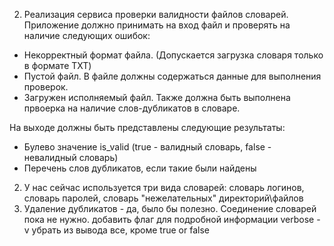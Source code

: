 2) Реализация сервиса проверки валидности файлов словарей. 
Приложение должно принимать на вход файл и проверять на наличие следующих ошибок:
- Некорректный формат файла. (Допускается загрузка словаря только в формате TXT)
- Пустой файл. В файле должны содержаться данные для выполнения проверок.
- Загружен исполняемый файл. 
Также должна быть выполнена првоерка на наличие слов-дубликатов в словаре.

На выходе должны быть представлены следующие результаты:
- Булево значение is_valid (true - валидный словарь, false - невалидный словарь)
- Перечень слов дубликатов, если такие были найдены
2) У нас сейчас используется три вида словарей: словарь логинов, словарь паролей, словарь "нежелательных" директорий\файлов
3) Удаление дубликатов - да, было бы полезно. Соединение словарей пока не нужно.
добавить флаг для подробной информации verbose -v 
убрать из вывода все, кроме true or false